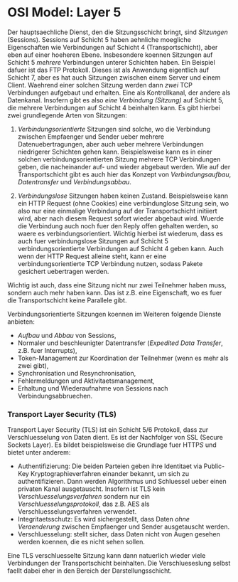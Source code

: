 # OSI Model: Layer 5

Der hauptsaechliche Dienst, den die Sitzungsschicht bringt, sind *Sitzungen*
(Sessions). Sessions auf Schicht 5 haben aehnliche moegliche Eigenschaften wie
Verbindungen auf Schicht 4 (Transportschicht), aber eben auf einer hoeheren
Ebene. Insbesondere koennen Sitzungen auf Schicht 5 *mehrere* Verbindungen
unterer Schichten haben. Ein Beispiel dafuer ist das FTP Protokoll. Dieses ist
als Anwendung eigentlich auf Schicht 7, aber es hat auch Sitzungen zwischen
einem Server und einem Client. Waehrend einer solchen Sitzung werden dann *zwei*
TCP Verbindungen aufgebaut und erhalten. Eine als Kontrollkanal, der andere als
Datenkanal. Insofern gibt es also *eine Verbindung (Sitzung)* auf Schicht 5, die
mehrere Verbindungen auf Schicht 4 beinhalten kann. Es gibt hierbei zwei
grundlegende Arten von Sitzungen:

1. *Verbindungsorientierte* Sitzungen sind solche, wo die Verbindung zwischen
   Empfaenger und Sender ueber mehrere Datenuebertragungen, aber auch ueber
   mehrere Verbindungen niedrigerer Schichten gehen kann. Beispielsweise kann es
   in einer solchen verbindungsorientierten Sitzung mehrere TCP Verbindungen
   geben, die nacheinander auf- und wieder abgebaut werden. Wie auf der
   Transportschicht gibt es auch hier das Konzept von *Verbindungsaufbau*,
   *Datentransfer* und *Verbindungsabbau*.

2. *Verbindungslose* Sitzungen haben keinen Zustand. Beispielsweise kann ein
   HTTP Request (ohne Cookies) eine verbindunglose Sitzung sein, wo also nur
   eine einmalige Verbindung auf der Transportschicht initiiert wird, aber nach
   diesem Request sofort wieder abgebaut wird. Wuerde die Verbindung auch noch
   fuer den Reply offen gehalten werden, so waere es
   verbindungsorientiert. Wichtig hierbei ist wiederum, dass es auch fuer
   verbindungslose Sitzungen auf Schicht 5 verbindungsorientierte Verbindungen
   auf Schicht 4 geben kann. Auch wenn der HTTP Request alleine steht, kann er
   eine verbindungsorientierte TCP Verbindung nutzen, sodass Pakete gesichert
   uebertragen werden.

Wichtig ist auch, dass eine Sitzung nicht nur zwei Teilnehmer haben muss,
sondern auch mehr haben kann. Das ist z.B. eine Eigenschaft, wo es fuer die
Transportschicht keine Parallele gibt.

Verbindungsorientierte Sitzungen koennen im Weiteren folgende Dienste anbieten:

* *Aufbau* und *Abbau* von Sessions,
* Normaler und beschleunigter Datentransfer (*Expedited Data Transfer*,
  z.B. fuer Interrupts),
* Token-Management zur Koordination der Teilnehmer (wenn es mehr als zwei gibt),
* Synchronisation und Resynchronisation,
* Fehlermeldungen und Aktivitaetsmanagement,
* Erhaltung und Wiederaufnahme von Sessions nach Verbindungsabbruechen.

### Transport Layer Security (TLS)

Transport Layer Security (TLS) ist ein Schicht 5/6 Protokoll, dass zur
Verschluesselung von Daten dient. Es ist der Nachfolger von SSL (Secure Sockets
Layer). Es bildet beispielsweise die Grundlage fuer HTTP*S* und bietet unter
anderem:

* Authentifizierung: Die beiden Parteien geben ihre Identitaet via Public-Key
  Kryptographieverfahren einander bekannt, um sich zu authentifizieren. Dann
  werden Algorithmus und Schluessel ueber einen privaten Kanal
  ausgetauscht. Insofern ist TLS kein *Verschluesselungsverfahren* sondern nur
  ein *Verschluesselungsprotokoll*, das z.B. AES als Verschluesselungsverfahren
  verwendet.
* Integritaetsschutz: Es wird sichergestellt, dass Daten *ohne Veraenderung*
  zwischen Empfaenger und Sender ausgetauscht werden.
* Verschluesselung: stellt sicher, dass Daten nicht von Augen gesehen werden
  koennen, die es nicht sehen sollen.

Eine TLS verschluesselte Sitzung kann dann natuerlich wieder viele Verbindungen
der Transportschicht beinhalten. Die Verschlueseslung selbst faellt dabei eher
in den Bereich der Darstellungsschicht.
